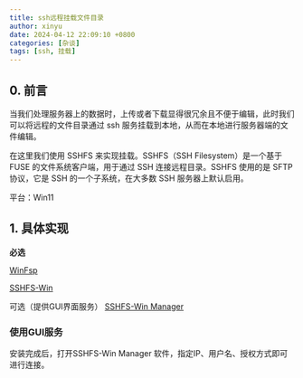 ```yaml
---
title: ssh远程挂载文件目录
author: xinyu
date: 2024-04-12 22:09:10 +0800
categories: [杂谈]
tags: [ssh, 挂载]
---
```


## 0. 前言

当我们处理服务器上的数据时，上传或者下载显得很冗余且不便于编辑，此时我们可以将远程的文件目录通过 ssh 服务挂载到本地，从而在本地进行服务器端的文件编辑。

在这里我们使用 SSHFS 来实现挂载。SSHFS（SSH Filesystem）是一个基于 FUSE 的文件系统客户端，用于通过 SSH 连接远程目录。SSHFS 使用的是 SFTP 协议，它是 SSH 的一个子系统，在大多数 SSH 服务器上默认启用。

平台：Win11

## 1. 具体实现

**必选**

[WinFsp](https://github.com/winfsp/winfsp/releases/tag/v2.0)

[SSHFS-Win](https://github.com/winfsp/sshfs-win/releases/tag/v3.7.21011)

可选（提供GUI界面服务）
[SSHFS-Win Manager](https://github.com/evsar3/sshfs-win-manager/releases)

### 使用GUI服务

安装完成后，打开SSHFS-Win Manager 软件，指定IP、用户名、授权方式即可进行连接。